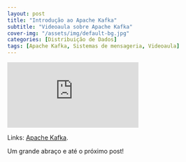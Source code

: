```yaml
---
layout: post
title: "Introdução ao Apache Kafka"
subtitle: "Videoaula sobre Apache Kafka"
cover-img: "/assets/img/default-bg.jpg"
categories: [Distribuição de Dados]
tags: [Apache Kafka, Sistemas de mensageria, Videoaula]
---
```


<div class="video-container">
    <iframe src="https://www.youtube-nocookie.com/embed/tsBdfTHstTw" title="Videoaula sobre Apache Kafka" frameborder="0" allow="accelerometer; autoplay; encrypted-media; gyroscope; picture-in-picture" allowfullscreen></iframe>
</div>

Links:
<a href="https://kafka.apache.org/" target="\_blank">Apache Kafka</a>.

Um grande abraço e até o próximo post!
